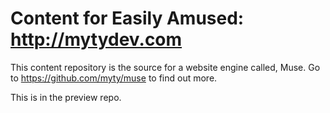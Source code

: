 Content for Easily Amused: http://mytydev.com
=============================================

This content repository is the source for a website engine called, Muse. Go to https://github.com/myty/muse to find out more.

This is in the preview repo.
